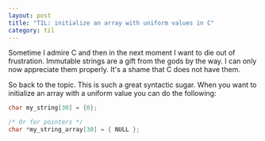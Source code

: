 ```yaml
---
layout: post
title: "TIL: initialize an array with uniform values in C"
category: til
---
```


Sometime I admire C and then in the next moment I want to die out of
frustration. Immutable strings are a gift from the gods by the way. I can only
now appreciate them properly. It's a shame that C does not have them.

So back to the topic. This is such a great syntactic sugar.  When you want to
initialize an array with a uniform value you can do the following:

~~~c
char my_string[30] = {0};

/* Or for pointers */
char *my_string_array[30] = { NULL };
~~~
